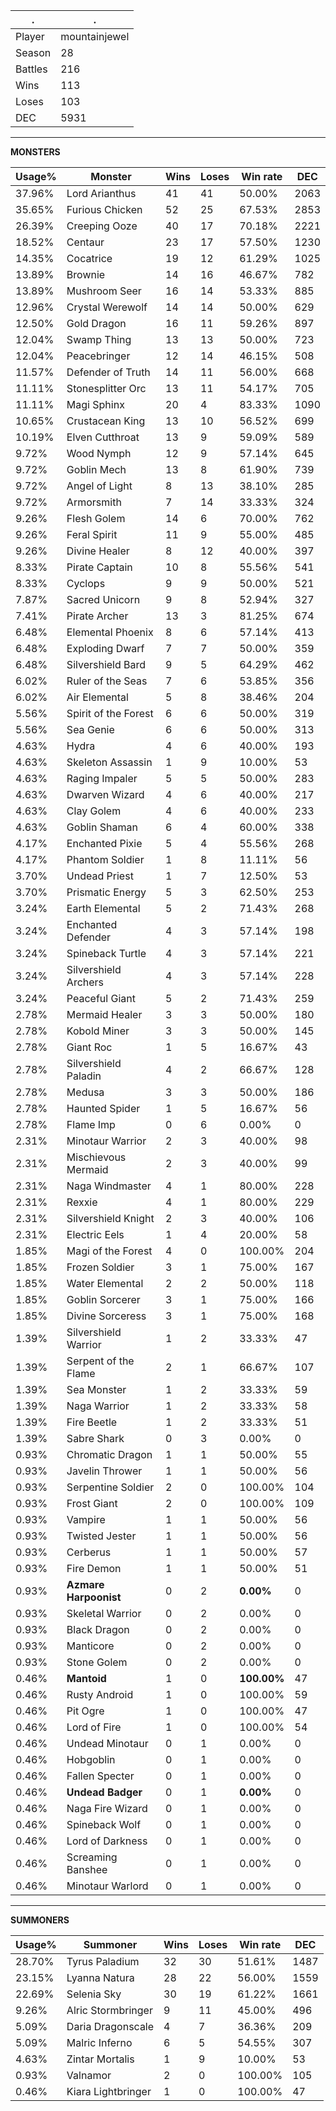 .|.
|-|-
Player|mountainjewel
Season|28
Battles|216
Wins|113
Loses|103
DEC|5931

---
**MONSTERS**

Usage%|Monster|Wins|Loses|Win rate|DEC|
-|-|-|-|-|-|
37.96%|Lord Arianthus|41|41|50.00%|2063|
35.65%|Furious Chicken|52|25|67.53%|2853|
26.39%|Creeping Ooze|40|17|70.18%|2221|
18.52%|Centaur|23|17|57.50%|1230|
14.35%|Cocatrice|19|12|61.29%|1025|
13.89%|Brownie|14|16|46.67%|782|
13.89%|Mushroom Seer|16|14|53.33%|885|
12.96%|Crystal Werewolf|14|14|50.00%|629|
12.50%|Gold Dragon|16|11|59.26%|897|
12.04%|Swamp Thing|13|13|50.00%|723|
12.04%|Peacebringer|12|14|46.15%|508|
11.57%|Defender of Truth|14|11|56.00%|668|
11.11%|Stonesplitter Orc|13|11|54.17%|705|
11.11%|Magi Sphinx|20|4|83.33%|1090|
10.65%|Crustacean King|13|10|56.52%|699|
10.19%|Elven Cutthroat|13|9|59.09%|589|
9.72%|Wood Nymph|12|9|57.14%|645|
9.72%|Goblin Mech|13|8|61.90%|739|
9.72%|Angel of Light|8|13|38.10%|285|
9.72%|Armorsmith|7|14|33.33%|324|
9.26%|Flesh Golem|14|6|70.00%|762|
9.26%|Feral Spirit|11|9|55.00%|485|
9.26%|Divine Healer|8|12|40.00%|397|
8.33%|Pirate Captain|10|8|55.56%|541|
8.33%|Cyclops|9|9|50.00%|521|
7.87%|Sacred Unicorn|9|8|52.94%|327|
7.41%|Pirate Archer|13|3|81.25%|674|
6.48%|Elemental Phoenix|8|6|57.14%|413|
6.48%|Exploding Dwarf|7|7|50.00%|359|
6.48%|Silvershield Bard|9|5|64.29%|462|
6.02%|Ruler of the Seas|7|6|53.85%|356|
6.02%|Air Elemental|5|8|38.46%|204|
5.56%|Spirit of the Forest|6|6|50.00%|319|
5.56%|Sea Genie|6|6|50.00%|313|
4.63%|Hydra|4|6|40.00%|193|
4.63%|Skeleton Assassin|1|9|10.00%|53|
4.63%|Raging Impaler|5|5|50.00%|283|
4.63%|Dwarven Wizard|4|6|40.00%|217|
4.63%|Clay Golem|4|6|40.00%|233|
4.63%|Goblin Shaman|6|4|60.00%|338|
4.17%|Enchanted Pixie|5|4|55.56%|268|
4.17%|Phantom Soldier|1|8|11.11%|56|
3.70%|Undead Priest|1|7|12.50%|53|
3.70%|Prismatic Energy|5|3|62.50%|253|
3.24%|Earth Elemental|5|2|71.43%|268|
3.24%|Enchanted Defender|4|3|57.14%|198|
3.24%|Spineback Turtle|4|3|57.14%|221|
3.24%|Silvershield Archers|4|3|57.14%|228|
3.24%|Peaceful Giant|5|2|71.43%|259|
2.78%|Mermaid Healer|3|3|50.00%|180|
2.78%|Kobold Miner|3|3|50.00%|145|
2.78%|Giant Roc|1|5|16.67%|43|
2.78%|Silvershield Paladin|4|2|66.67%|128|
2.78%|Medusa|3|3|50.00%|186|
2.78%|Haunted Spider|1|5|16.67%|56|
2.78%|Flame Imp|0|6|0.00%|0|
2.31%|Minotaur Warrior|2|3|40.00%|98|
2.31%|Mischievous Mermaid|2|3|40.00%|99|
2.31%|Naga Windmaster|4|1|80.00%|228|
2.31%|Rexxie|4|1|80.00%|229|
2.31%|Silvershield Knight|2|3|40.00%|106|
2.31%|Electric Eels|1|4|20.00%|58|
1.85%|Magi of the Forest|4|0|100.00%|204|
1.85%|Frozen Soldier|3|1|75.00%|167|
1.85%|Water Elemental|2|2|50.00%|118|
1.85%|Goblin Sorcerer|3|1|75.00%|166|
1.85%|Divine Sorceress|3|1|75.00%|168|
1.39%|Silvershield Warrior|1|2|33.33%|47|
1.39%|Serpent of the Flame|2|1|66.67%|107|
1.39%|Sea Monster|1|2|33.33%|59|
1.39%|Naga Warrior|1|2|33.33%|58|
1.39%|Fire Beetle|1|2|33.33%|51|
1.39%|Sabre Shark|0|3|0.00%|0|
0.93%|Chromatic Dragon|1|1|50.00%|55|
0.93%|Javelin Thrower|1|1|50.00%|56|
0.93%|Serpentine Soldier|2|0|100.00%|104|
0.93%|Frost Giant|2|0|100.00%|109|
0.93%|Vampire|1|1|50.00%|56|
0.93%|Twisted Jester|1|1|50.00%|56|
0.93%|Cerberus|1|1|50.00%|57|
0.93%|Fire Demon|1|1|50.00%|51|
0.93%|**Azmare Harpoonist**|0|2|**0.00%**|0|
0.93%|Skeletal Warrior|0|2|0.00%|0|
0.93%|Black Dragon|0|2|0.00%|0|
0.93%|Manticore|0|2|0.00%|0|
0.93%|Stone Golem|0|2|0.00%|0|
0.46%|**Mantoid**|1|0|**100.00%**|47|
0.46%|Rusty Android|1|0|100.00%|59|
0.46%|Pit Ogre|1|0|100.00%|47|
0.46%|Lord of Fire|1|0|100.00%|54|
0.46%|Undead Minotaur|0|1|0.00%|0|
0.46%|Hobgoblin|0|1|0.00%|0|
0.46%|Fallen Specter|0|1|0.00%|0|
0.46%|**Undead Badger**|0|1|**0.00%**|0|
0.46%|Naga Fire Wizard|0|1|0.00%|0|
0.46%|Spineback Wolf|0|1|0.00%|0|
0.46%|Lord of Darkness|0|1|0.00%|0|
0.46%|Screaming Banshee|0|1|0.00%|0|
0.46%|Minotaur Warlord|0|1|0.00%|0|

---
**SUMMONERS**

Usage%|Summoner|Wins|Loses|Win rate|DEC|
-|-|-|-|-|-|
28.70%|Tyrus Paladium|32|30|51.61%|1487|
23.15%|Lyanna Natura|28|22|56.00%|1559|
22.69%|Selenia Sky|30|19|61.22%|1661|
9.26%|Alric Stormbringer|9|11|45.00%|496|
5.09%|Daria Dragonscale|4|7|36.36%|209|
5.09%|Malric Inferno|6|5|54.55%|307|
4.63%|Zintar Mortalis|1|9|10.00%|53|
0.93%|Valnamor|2|0|100.00%|105|
0.46%|Kiara Lightbringer|1|0|100.00%|47|
